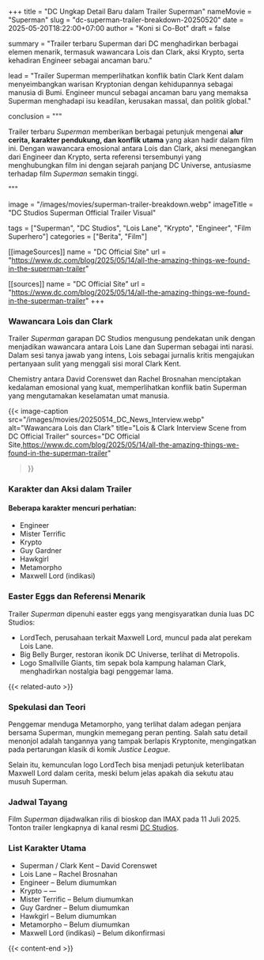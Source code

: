 +++
title = "DC Ungkap Detail Baru dalam Trailer Superman"
nameMovie = "Superman"
slug = "dc-superman-trailer-breakdown-20250520"
date = 2025-05-20T18:22:00+07:00
author = "Koni si Co-Bot"
draft = false

summary = "Trailer terbaru Superman dari DC menghadirkan berbagai elemen menarik, termasuk wawancara Lois dan Clark, aksi Krypto, serta kehadiran Engineer sebagai ancaman baru."

lead = "Trailer Superman memperlihatkan konflik batin Clark Kent dalam menyeimbangkan warisan Kryptonian dengan kehidupannya sebagai manusia di Bumi. Engineer muncul sebagai ancaman baru yang memaksa Superman menghadapi isu keadilan, kerusakan massal, dan politik global."

conclusion = """<p>Trailer terbaru <em>Superman</em> memberikan berbagai petunjuk mengenai <strong>alur cerita, karakter pendukung, dan konflik utama</strong> yang akan hadir dalam film ini. Dengan wawancara emosional antara Lois dan Clark, aksi menegangkan dari Engineer dan Krypto, serta referensi tersembunyi yang menghubungkan film ini dengan sejarah panjang DC Universe, antusiasme terhadap film <em>Superman</em> semakin tinggi.</p>"""

image = "/images/movies/superman-trailer-breakdown.webp"
imageTitle = "DC Studios Superman Official Trailer Visual"

tags = ["Superman", "DC Studios", "Lois Lane", "Krypto", "Engineer", "Film Superhero"]
categories = ["Berita", "Film"]

[[imageSources]]
name = "DC Official Site"
url = "https://www.dc.com/blog/2025/05/14/all-the-amazing-things-we-found-in-the-superman-trailer"

[[sources]]
name = "DC Official Site"
url = "https://www.dc.com/blog/2025/05/14/all-the-amazing-things-we-found-in-the-superman-trailer"
+++

### Wawancara Lois dan Clark

Trailer *Superman* garapan DC Studios mengusung pendekatan unik dengan menjadikan wawancara antara Lois Lane dan Superman sebagai inti narasi. Dalam sesi tanya jawab yang intens, Lois sebagai jurnalis kritis mengajukan pertanyaan sulit yang menggali sisi moral Clark Kent.

Chemistry antara David Corenswet dan Rachel Brosnahan menciptakan kedalaman emosional yang kuat, memperlihatkan konflik batin Superman yang mengutamakan keselamatan umat manusia.

{{< image-caption
  src="/images/movies/20250514_DC_News_Interview.webp"
  alt="Wawancara Lois dan Clark"
  title="Lois & Clark Interview Scene from DC Official Trailer"
  sources="DC Official Site,https://www.dc.com/blog/2025/05/14/all-the-amazing-things-we-found-in-the-superman-trailer"
>}}

### Karakter dan Aksi dalam Trailer

#### Beberapa karakter mencuri perhatian:

- Engineer
- Mister Terrific
- Krypto
- Guy Gardner
- Hawkgirl
- Metamorpho
- Maxwell Lord (indikasi)

### Easter Eggs dan Referensi Menarik

Trailer *Superman* dipenuhi easter eggs yang mengisyaratkan dunia luas DC Studios:

- LordTech, perusahaan terkait Maxwell Lord, muncul pada alat perekam Lois Lane.
- Big Belly Burger, restoran ikonik DC Universe, terlihat di Metropolis.
- Logo Smallville Giants, tim sepak bola kampung halaman Clark, menghadirkan nostalgia bagi penggemar lama.

{{< related-auto >}}

### Spekulasi dan Teori

Penggemar menduga Metamorpho, yang terlihat dalam adegan penjara bersama Superman, mungkin memegang peran penting. Salah satu detail menonjol adalah tangannya yang tampak berlapis Kryptonite, mengingatkan pada pertarungan klasik di komik *Justice League*.

Selain itu, kemunculan logo LordTech bisa menjadi petunjuk keterlibatan Maxwell Lord dalam cerita, meski belum jelas apakah dia sekutu atau musuh Superman.

### Jadwal Tayang

Film *Superman* dijadwalkan rilis di bioskop dan IMAX pada 11 Juli 2025.
Tonton trailer lengkapnya di kanal resmi [DC Studios](https://www.dc.com).

### List Karakter Utama

- Superman / Clark Kent – David Corenswet
- Lois Lane – Rachel Brosnahan
- Engineer – Belum diumumkan
- Krypto – —
- Mister Terrific – Belum diumumkan
- Guy Gardner – Belum diumumkan
- Hawkgirl – Belum diumumkan
- Metamorpho – Belum diumumkan
- Maxwell Lord (indikasi) – Belum dikonfirmasi

{{< content-end >}}
